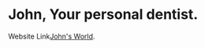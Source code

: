 # John, Your personal dentist.

Website Link[John's World](https://github.com/facebook/create-react-app).

